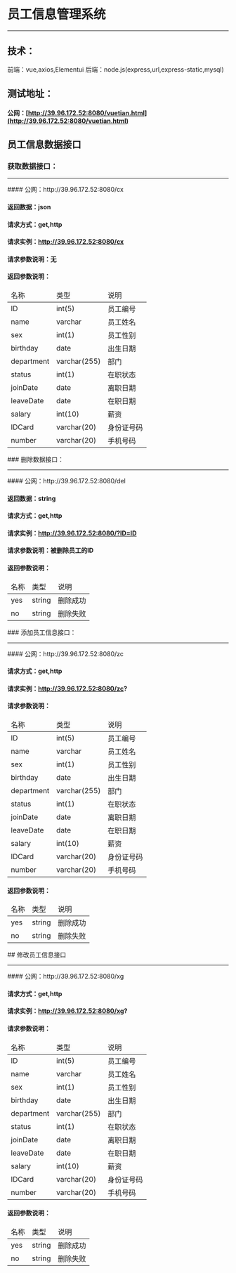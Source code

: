 # 员工信息管理系统

----
## 技术：
   前端：vue,axios,Elementui
   后端：node.js(express,url,express-static,mysql)
   
## 测试地址：

#### 公网：[http://39.96.172.52:8080/vuetian.html](http://39.96.172.52:8080/vuetian.html)

## 员工信息数据接口

### 获取数据接口：
<hr>
#### 公网：http://39.96.172.52:8080/cx

#### 返回数据：json

#### 请求方式：get,http

#### 请求实例：http://39.96.172.52:8080/cx

#### 请求参数说明：无

#### 返回参数说明：
<table>
    <thead>
        <tr>
            <td>名称</td>
            <td>类型</td>
            <td>说明</td>
        </tr>
    </thead>
    <tbody>
         <tr>
            <td>ID</td>
            <td>int(5)</td>
            <td>员工编号</td>
        </tr>
        <tr>
            <td>name</td>
            <td>varchar</td>
            <td>员工姓名</td>
        </tr>
        <tr>
            <td>sex</td>
            <td>int(1)</td>
            <td>员工性别</td>
        </tr>
         <tr>
            <td>birthday</td>
            <td>date</td>
            <td>出生日期</td>
        </tr>
         <tr>
            <td>department</td>
            <td>varchar(255)</td>
            <td>部门</td>
        </tr>
         <tr>
            <td>status</td>
            <td>int(1)</td>
            <td>在职状态</td>
        </tr>
         <tr>
            <td>joinDate</td>
            <td>date</td>
            <td>离职日期</td>
        </tr>
         <tr>
            <td>leaveDate</td>
            <td>date</td>
            <td>在职日期</td>
        </tr>
         <tr>
            <td>salary</td>
            <td>int(10)</td>
            <td>薪资</td>
        </tr>
         <tr>
            <td>IDCard</td>
            <td>varchar(20)</td>
            <td>身份证号码</td>
        </tr>
         <tr>
            <td>number</td>
            <td>varchar(20)</td>
            <td>手机号码</td>
        </tr>
    </tbody>
</table>
### 删除数据接口：
<hr>
#### 公网：http://39.96.172.52:8080/del

#### 返回数据：string

#### 请求方式：get,http

#### 请求实例：http://39.96.172.52:8080/?ID=ID

#### 请求参数说明：被删除员工的ID

#### 返回参数说明：
<table>
    <thead>
        <tr>
            <td>名称</td>
            <td>类型</td>
            <td>说明</td>
        </tr>
    </thead>
    <tbody>
        <tr>
            <td>yes</td>
            <td>string</td>
            <td>删除成功</td>
        </tr>
         <tr>
            <td>no</td>
            <td>string</td>
            <td>删除失败</td>
        </tr>
    </tbody>
</table>
### 添加员工信息接口：
<hr>
#### 公网：http://39.96.172.52:8080/zc

#### 请求方式：get,http

#### 请求实例：http://39.96.172.52:8080/zc?

#### 请求参数说明：
<table>
    <thead>
        <tr>
            <td>名称</td>
            <td>类型</td>
            <td>说明</td>
        </tr>
    </thead>
    <tbody>
         <tr>
            <td>ID</td>
            <td>int(5)</td>
            <td>员工编号</td>
        </tr>
        <tr>
            <td>name</td>
            <td>varchar</td>
            <td>员工姓名</td>
        </tr>
        <tr>
            <td>sex</td>
            <td>int(1)</td>
            <td>员工性别</td>
        </tr>
         <tr>
            <td>birthday</td>
            <td>date</td>
            <td>出生日期</td>
        </tr>
         <tr>
            <td>department</td>
            <td>varchar(255)</td>
            <td>部门</td>
        </tr>
         <tr>
            <td>status</td>
            <td>int(1)</td>
            <td>在职状态</td>
        </tr>
         <tr>
            <td>joinDate</td>
            <td>date</td>
            <td>离职日期</td>
        </tr>
         <tr>
            <td>leaveDate</td>
            <td>date</td>
            <td>在职日期</td>
        </tr>
         <tr>
            <td>salary</td>
            <td>int(10)</td>
            <td>薪资</td>
        </tr>
         <tr>
            <td>IDCard</td>
            <td>varchar(20)</td>
            <td>身份证号码</td>
        </tr>
         <tr>
            <td>number</td>
            <td>varchar(20)</td>
            <td>手机号码</td>
        </tr>
    </tbody>
</table>

#### 返回参数说明：
<table>
    <thead>
        <tr>
            <td>名称</td>
            <td>类型</td>
            <td>说明</td>
        </tr>
    </thead>
    <tbody>
        <tr>
            <td>yes</td>
            <td>string</td>
            <td>删除成功</td>
        </tr>
         <tr>
            <td>no</td>
            <td>string</td>
            <td>删除失败</td>
        </tr>
    </tbody>
</table>
## 修改员工信息接口
<hr>
#### 公网：http://39.96.172.52:8080/xg

#### 请求方式：get,http

#### 请求实例：http://39.96.172.52:8080/xg?

#### 请求参数说明：
<table>
    <thead>
        <tr>
            <td>名称</td>
            <td>类型</td>
            <td>说明</td>
        </tr>
    </thead>
    <tbody>
         <tr>
            <td>ID</td>
            <td>int(5)</td>
            <td>员工编号</td>
        </tr>
        <tr>
            <td>name</td>
            <td>varchar</td>
            <td>员工姓名</td>
        </tr>
        <tr>
            <td>sex</td>
            <td>int(1)</td>
            <td>员工性别</td>
        </tr>
         <tr>
            <td>birthday</td>
            <td>date</td>
            <td>出生日期</td>
        </tr>
         <tr>
            <td>department</td>
            <td>varchar(255)</td>
            <td>部门</td>
        </tr>
         <tr>
            <td>status</td>
            <td>int(1)</td>
            <td>在职状态</td>
        </tr>
         <tr>
            <td>joinDate</td>
            <td>date</td>
            <td>离职日期</td>
        </tr>
         <tr>
            <td>leaveDate</td>
            <td>date</td>
            <td>在职日期</td>
        </tr>
         <tr>
            <td>salary</td>
            <td>int(10)</td>
            <td>薪资</td>
        </tr>
         <tr>
            <td>IDCard</td>
            <td>varchar(20)</td>
            <td>身份证号码</td>
        </tr>
         <tr>
            <td>number</td>
            <td>varchar(20)</td>
            <td>手机号码</td>
        </tr>
    </tbody>
</table>

#### 返回参数说明：
<table>
    <thead>
        <tr>
            <td>名称</td>
            <td>类型</td>
            <td>说明</td>
        </tr>
    </thead>
    <tbody>
        <tr>
            <td>yes</td>
            <td>string</td>
            <td>删除成功</td>
        </tr>
         <tr>
            <td>no</td>
            <td>string</td>
            <td>删除失败</td>
        </tr>
    </tbody>
</table>


